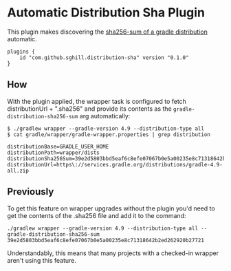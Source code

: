 Automatic Distribution Sha Plugin
=================================

This plugin makes discovering the [sha256-sum of a gradle distribution][sha256]
automatic.


    plugins {
        id "com.github.sghill.distribution-sha" version "0.1.0"
    }


How
---

With the plugin applied, the wrapper task is configured to fetch distributionUrl + ".sha256"
and provide its contents as the `gradle-distribution-sha256-sum` arg automatically:

    $ ./gradlew wrapper --gradle-version 4.9 --distribution-type all
    $ cat gradle/wrapper/gradle-wrapper.properties | grep distribution

    distributionBase=GRADLE_USER_HOME
    distributionPath=wrapper/dists
    distributionSha256Sum=39e2d5803bbd5eaf6c8efe07067b0e5a00235e8c71318642b2ed262920b27721
    distributionUrl=https\://services.gradle.org/distributions/gradle-4.9-all.zip


Previously
----------

To get this feature on wrapper upgrades without the plugin you'd need to get the contents
of the .sha256 file and add it to the command:

    ./gradlew wrapper --gradle-version 4.9 --distribution-type all --gradle-distribution-sha256-sum 39e2d5803bbd5eaf6c8efe07067b0e5a00235e8c71318642b2ed262920b27721

Understandably, this means that many projects with a checked-in wrapper aren't using this
feature.

[sha256]: https://docs.gradle.org/current/userguide/gradle_wrapper.html

